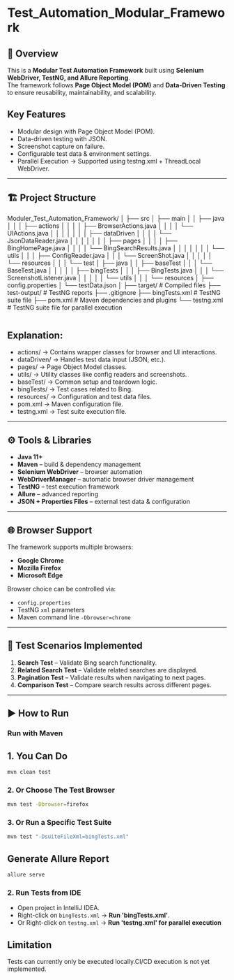 # Test_Automation_Modular_Framework

## 📌 Overview
This is a **Modular Test Automation Framework** built using **Selenium WebDriver, TestNG, and Allure Reporting**.  
The framework follows **Page Object Model (POM)** and **Data-Driven Testing** to ensure reusability, maintainability, and scalability.

## Key Features 
* Modular design with Page Object Model (POM).
* Data-driven testing with JSON.
* Screenshot capture on failure.
* Configurable test data & environment settings.
* Parallel Execution → Supported using testng.xml + ThreadLocal WebDriver.
---

## 🏗 Project Structure

Moduler\_Test\_Automation\_Framework/
│
├── src
│   ├── main
│   │   ├── java
│   │   │   ├── actions
│   │   │   │   ├── BrowserActions.java
│   │   │   │   └── UIActions.java
│   │   │   │
│   │   │   ├── dataDriven
│   │   │   │   └── JsonDataReader.java
│   │   │   │
│   │   │   ├── pages
│   │   │   │   ├── BingHomePage.java
│   │   │   │   └── BingSearchResults.java
│   │   │   │
│   │   │   └── utils
│   │   │       ├── ConfigReader.java
│   │   │       └── ScreenShot.java
│   │   │
│   │   └── resources
│   │
│   └── test
│       ├── java
│       │   ├── baseTest
│       │   │   └── BaseTest.java
│       │   │
│       │   ├── bingTests
│       │   │   ├── BingTests.java
│       │   │   └── ScreenshotListener.java
│       │   │
│       │   └── utils
│       │
│       └── resources
│           ├── config.properties
│           └── testData.json
│
├── target/                  # Compiled files
├── test-output/             # TestNG reports
├── .gitignore
├── bingTests.xml            # TestNG suite file
├── pom.xml                  # Maven dependencies and plugins
└── testng.xml               # TestNG suite file for parallel execution

```
```

## Explanation:
* actions/ → Contains wrapper classes for browser and UI interactions.
* dataDriven/ → Handles test data input (JSON, etc.).
* pages/ → Page Object Model classes.
* utils/ → Utility classes like config readers and screenshots.
* baseTest/ → Common setup and teardown logic.
* bingTests/ → Test cases related to Bing.
* resources/ → Configuration and test data files.
* pom.xml → Maven configuration file.
* testng.xml → Test suite execution file.
---
## ⚙️ Tools & Libraries
- **Java 11+**
- **Maven** – build & dependency management
- **Selenium WebDriver** – browser automation
- **WebDriverManager** – automatic browser driver management
- **TestNG** – test execution framework
- **Allure** – advanced reporting
- **JSON + Properties Files** – external test data & configuration
---

## 🌐 Browser Support
The framework supports multiple browsers:
- **Google Chrome**
- **Mozilla Firefox**
- **Microsoft Edge**

Browser choice can be controlled via:
- `config.properties`
- TestNG `xml` parameters
- Maven command line `-Dbrowser=chrome`

---

## 🧪 Test Scenarios Implemented
1. **Search Test** – Validate Bing search functionality.
2. **Related Search Test** – Validate related searches are displayed.
3. **Pagination Test** – Validate results when navigating to next pages.
4. **Comparison Test** – Compare search results across different pages.

---

## ▶️ How to Run

### Run with Maven

## 1. You Can Do
```bash
mvn clean test
```
### 2. Or Choose The Test Browser
```bash
mvn test -Dbrowser=firefox
```
### 3. Or Run a Specific Test Suite
```bash
mvn test "-DsuiteFileXml=bingTests.xml"
```
## Generate Allure Report
```bash
allure serve
```

### 2. Run Tests from IDE
* Open project in IntelliJ IDEA.
* Right-click on `bingTests.xml` → **Run 'bingTests.xml'**.
* Or Right-click on `testng.xml` → **Run 'testng.xml' for parallel execution**
  

## Limitation
Tests can currently only be executed locally.CI/CD execution is not yet implemented.

